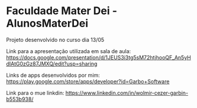 # Faculdade Mater Dei - AlunosMaterDei
Projeto desenvolvido no curso dia 13/05


Link para a apresentação utilizada em sala de aula:
https://docs.google.com/presentation/d/1JEUS3i3tg5sM72htjhooQF_An5yHdIAtG0zGz87JMXQ/edit?usp=sharing

Links de apps desenvolvidos por mim:
https://play.google.com/store/apps/developer?id=Garbo+Software

Link para o mue linkdin:
https://www.linkedin.com/in/wolmir-cezer-garbin-b553b938/
